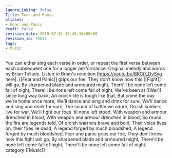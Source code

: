 ```yaml
---
IgnoreLinking: false
Title: Fear and Panic
aliases:
- Fear_and_Panic
draft: false
revision_date: 2019-07-01 18:45:16+00:00
revision_id: 74842
tags:
- Music
---
```


You can either sing each verse in order, or repeat the first verse between each subsequent one for a longer performance.
Original melody and words by Brian Tollady.
Listen to Brian's rendition [https://youtu.be/BKCi7_DvSyg here].
[[Fear and Panic]] grips our foe,
They don’t know how this [[Fight]] will go,
By sharpened blade and armoured might,
There'll be none left come fall of night,
There'll be none left come fall of night,
We've been at [[War]] since long way back,
An orcish life is tough like that,
But come the day we're home once more,
We'll dance and sing and drink for sure,
We'll dance and sing and drink for sure,
The sound of battle we adore,
Orcish soldiers live for war,
We'll fight our foes 'til none left stood,
With weapon and armour drenched in blood,
With weapon and armour drenched in blood,
So round the fire are legends told,
Of orcish warriors brave and bold,
Their voice lives on, their foes lie dead,
A legend forged by much bloodshed,
A legend forged by much bloodshed,
Fear and panic grips our foe,
They don’t know how this fight will go,
By sharpened blade and armoured might,
There'll be none left come fall of night,
There'll be none left come fall of night.
category:[[Music]]
